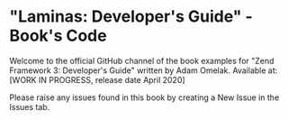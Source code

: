 # "Laminas: Developer's Guide" - Book's Code
Welcome to the official GitHub channel of the book examples for "Zend Framework 3: Developer's Guide" written by Adam Omelak. Available at: [WORK IN PROGRESS, release date April 2020]

Please raise any issues found in this book by creating a New Issue in the Issues tab.
